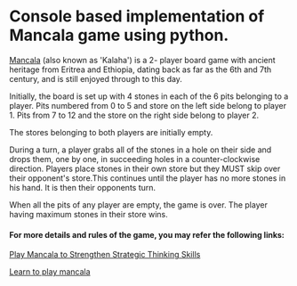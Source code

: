 # Console based implementation of Mancala game using python.

[Mancala] (also known as 'Kalaha') is a 2- player board game with ancient heritage from Eritrea and Ethiopia, dating back as far as the 6th and 7th century, and is still enjoyed through to this day.

Initially, the board is set up with 4 stones in each of the 6 pits belonging to a player. 
Pits numbered from 0 to 5 and store on the left side belong to player 1. Pits from 7 to 12 and the store on the right side belong to player 2. 

The stores belonging to both players are initially empty.

During a turn, a player grabs all of the stones in a hole on their side and drops them, one by one, in succeeding holes in a counter-clockwise direction. Players place stones in their own store but they MUST skip over their opponent's store.This continues until the player has no more stones in his hand. It is then their opponents turn.

When all the pits of any player are empty, the game is over.
The player having maximum stones in their store wins.

#### For more details and rules of the game, you may refer the following links:

[Play Mancala to Strengthen Strategic Thinking Skills] 

[Learn to play mancala]


[//]: # (These are reference links used in the body of this note and get stripped out when the markdown processor does its job. There is no need to format nicely because it shouldn't be seen. Thanks SO - http://stackoverflow.com/questions/4823468/store-comments-in-markdown-syntax)


   [Mancala]: <https://www.wikihow.com/Play-Kalaha>
   [Learn to play mancala]: <https://www.ymimports.com/pages/how-to-play-mancala>
   [Play Mancala to Strengthen Strategic Thinking Skills]: <https://www.thesprucecrafts.com/how-to-play-mancala-409424#:~:text=Place%20four%20stones%20into%20each%20of%20the%20pits.&text=2.,a%20stone%20in%20there%2C%20too.>
